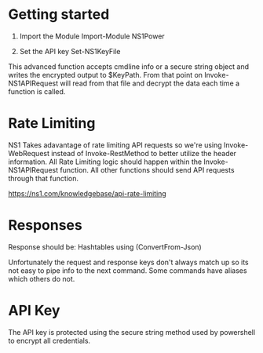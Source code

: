 # Getting started
1. Import the Module 
Import-Module NS1Power

2. Set the API key
Set-NS1KeyFile

This advanced function accepts cmdline info or a secure string object and writes the encrypted output to $KeyPath. From that point on Invoke-NS1APIRequest will read from that file and decrypt the data each time a function is called.

# Rate Limiting
NS1 Takes adavantage of rate limiting API requests so we're using Invoke-WebRequest instead of Invoke-RestMethod to better utilize the header information. All Rate Limiting logic should happen within the Invoke-NS1APIRequest function. All other functions should send API requests through that function. 

https://ns1.com/knowledgebase/api-rate-limiting

# Responses
Response should be:
Hashtables using (ConvertFrom-Json)

Unfortunately the request and response keys don't always match up so its not easy to pipe info to the next command. Some commands have aliases which  others do not.

# API Key
The API key is protected using the secure string method used by powershell to encrypt all credentials.